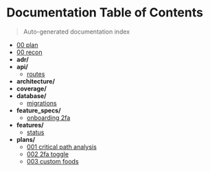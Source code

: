 # Documentation Table of Contents

> Auto-generated documentation index

- [00 plan](./00_plan.md)
- [00 recon](./00_recon.md)
- **adr/**
- **api/**
  - [routes](./api\routes.md)
- **architecture/**
- **coverage/**
- **database/**
  - [migrations](./database\migrations.md)
- **feature_specs/**
  - [onboarding 2fa](./feature_specs\onboarding_2fa.md)
- **features/**
  - [status](./features\status.md)
- **plans/**
  - [001 critical path analysis](./plans\001_critical_path_analysis.md)
  - [002 2fa toggle](./plans\002_2fa_toggle.md)
  - [003 custom foods](./plans\003_custom_foods.md)
